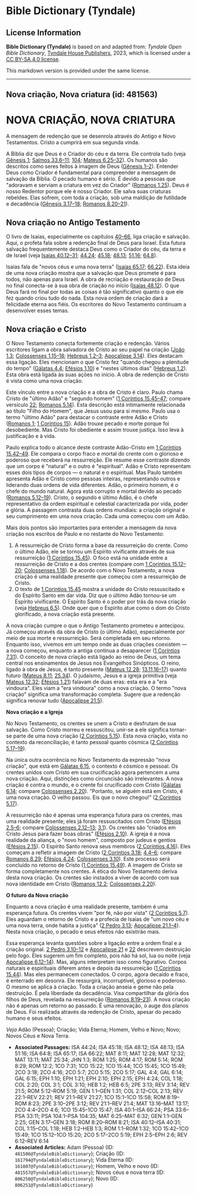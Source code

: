 # Bible Dictionary (Tyndale)

## License Information

**Bible Dictionary (Tyndale)** is based on and adapted from: _Tyndale Open Bible Dictionary_, [Tyndale House Publishers](https://tyndaleopenresources.com/), 2023, which is licensed under a [CC BY-SA 4.0 license](https://creativecommons.org/licenses/by-sa/4.0/legalcode.en).

This markdown version is provided under the same license.



--------------------------------

## Nova criação, Nova criatura (id: 481563)

NOVA CRIAÇÃO, NOVA CRIATURA
===========================

A mensagem de redenção que se desenrola através do Antigo e Novo Testamentos. Cristo a cumprirá em sua segunda vinda.

A Bíblia diz que Deus é o Criador do céu e da terra. Ele controla tudo (veja [Gênesis 1](https://ref.ly/Gen1:1-Gen1:31); [Salmos 33\.6–11](https://ref.ly/Ps33:6-Ps33:11); [104](https://ref.ly/Ps104:1-Ps104:35); [Mateus 6\.25–32](https://ref.ly/Matt6:25-Matt6:32)). Os humanos são descritos como seres feitos à imagem de Deus ([Gênesis 1–2](https://ref.ly/Gen1:1-Gen2:25)). Entender Deus como Criador é fundamental para compreender a mensagem de salvação da Bíblia. O pecado humano é sério. É devido a pessoas que "adoravam e serviam a criatura em vez do Criador" ([Romanos 1\.25](https://ref.ly/Rom1:25)). Deus é nosso Redentor porque ele é nosso Criador. Ele salva suas criaturas rebeldes. Elas sofrem, com toda a criação, sob uma maldição de futilidade e decadência ([Gênesis 3\.17–18](https://ref.ly/Gen3:17-Gen3:18); [Romanos 8\.20–21](https://ref.ly/Rom8:20-Rom8:21)).

Nova criação no Antigo Testamento
---------------------------------

O livro de Isaías, especialmente os capítulos [40–66](https://ref.ly/Isa40:1-Isa66:24), liga criação e salvação. Aqui, o profeta fala sobre a redenção final de Deus para Israel. Esta futura salvação frequentemente destaca Deus como o Criador do céu, da terra e de Israel (veja [Isaías 40\.12–31](https://ref.ly/Isa40:12-Isa40:31); [44\.24](https://ref.ly/Isa44:24); [45\.18](https://ref.ly/Isa45:18); [48\.13](https://ref.ly/Isa48:13); [51\.16](https://ref.ly/Isa51:16); [64\.8](https://ref.ly/Isa64:8)).

Isaías fala de "novos céus e uma nova terra" ([Isaías 65\.17](https://ref.ly/Isa65:17); [66\.22](https://ref.ly/Isa66:22)). Esta ideia de uma nova criação mostra que a salvação que Deus promete é para todos, não apenas para Israel. A obra de recriação e restauração de Deus no final conecta\-se à sua obra de criação no início ([Isaías 48\.12](https://ref.ly/Isa48:12)). O que Deus fará no final por todas as coisas é tão significativo quanto o que ele fez quando criou tudo do nada. Esta nova ordem de criação dará a felicidade eterna aos fiéis. Os escritores do Novo Testamento continuam a desenvolver esses temas.

Nova criação e Cristo
---------------------

O Novo Testamento conecta fortemente criação e redenção. Vários escritores ligam a obra salvadora de Cristo ao seu papel na criação ([João 1\.3](https://ref.ly/John1:3); [Colossenses 1\.15–18](https://ref.ly/Col1:15-Col1:18); [Hebreus 1\.2–3](https://ref.ly/Heb1:2-Heb1:3); [Apocalipse 3\.14](https://ref.ly/Rev3:14)). Eles destacam essa ligação. Eles mencionam o que Cristo fez "quando chegou a plenitude do tempo" ([Gálatas 4\.4](https://ref.ly/Gal4:4); [Efésios 1\.10](https://ref.ly/Eph1:10)) e "nestes últimos dias" ([Hebreus 1\.2](https://ref.ly/Heb1:2)). Esta obra está ligada às suas ações no início. A obra de redenção de Cristo é vista como uma nova criação.

Este vínculo entre a nova criação e a obra de Cristo é claro. Paulo chama Cristo de "último Adão" e "segundo homem" ([1 Coríntios 15\.45–47](https://ref.ly/1Cor15:45-1Cor15:47); compare versículo [22](https://ref.ly/1Cor15:22); [Romanos 5\.14](https://ref.ly/Rom5:14)). Esta descrição está intimamente relacionada ao título "Filho do Homem", que Jesus usou para si mesmo. Paulo usa o termo "último Adão" para destacar o contraste entre Adão e Cristo ([Romanos 1](https://ref.ly/Rom1:1-Rom1:32); [1 Coríntios 15](https://ref.ly/1Cor15:1-1Cor15:58)). Adão trouxe pecado e morte porque foi desobediente. Mas Cristo foi obediente e assim trouxe justiça. Isso leva à justificação e à vida.

Paulo explica todo o alcance deste contraste Adão\-Cristo em [1 Coríntios 15\.42–49](https://ref.ly/1Cor15:42-1Cor15:49). Ele compara o corpo fraco e mortal do crente com o glorioso e poderoso que receberá na ressurreição. Ele resume esse contraste dizendo que um corpo é "natural" e o outro é "espiritual". Adão e Cristo representam esses dois tipos de corpos — o natural e o espiritual. Mas Paulo também apresenta Adão e Cristo como pessoas inteiras, representando outros e liderando duas ordens de vida diferentes. Adão, o primeiro homem, é o chefe do mundo natural. Agora está corrupto e mortal devido ao pecado ([Romanos 5\.12–19](https://ref.ly/Rom5:12-Rom5:19)). Cristo, o segundo e último Adão, é o chefe representativo da ordem espiritual e celestial caracterizada por vida, poder e glória. A passagem contrasta duas ordens mundiais: a criação original e seu cumprimento em uma nova criação. Cada uma começou com um Adão.

Mais dois pontos são importantes para entender a mensagem da nova criação nos escritos de Paulo e no restante do Novo Testamento:

1. A ressurreição de Cristo forma a base da ressurreição do crente. Como o último Adão, ele se tornou um Espírito vivificante através de sua ressurreição ([1 Coríntios 15\.45](https://ref.ly/1Cor15:45)). O foco está na unidade entre a ressurreição de Cristo e a dos crentes (compare com [1 Coríntios 15\.12–20](https://ref.ly/1Cor15:12-1Cor15:20); [Colossenses 1\.18](https://ref.ly/Col1:18)). De acordo com o Novo Testamento, a nova criação é uma realidade presente que começou com a ressurreição de Cristo.
2. O texto de [1 Coríntios 15\.45](https://ref.ly/1Cor15:45) mostra a unidade do Cristo ressuscitado e do Espírito Santo em dar vida. Diz que o último Adão tornou\-se um Espírito vivificante. O Espírito Santo é o poder por trás da nova criação (veja [Hebreus 6\.5](https://ref.ly/Heb6:5)). Onde quer que o Espírito atue como o dom do Cristo glorificado, a nova criação está presente.

A nova criação cumpre o que o Antigo Testamento prometeu e antecipou. Já começou através da obra de Cristo (o último Adão), especialmente por meio de sua morte e ressurreição. Será completada em seu retorno. Enquanto isso, vivemos em um tempo onde as duas criações coexistem — a nova começou, enquanto a antiga continua a desaparecer ([1 Coríntios 7\.31](https://ref.ly/1Cor7:31)). O conceito de nova criação está ligado ao reino de Deus, um tema central nos ensinamentos de Jesus nos Evangelhos Sinópticos. O reino, ligado à obra de Jesus, é tanto presente ([Mateus 12\.28](https://ref.ly/Matt12:28); [13\.11,16–17](https://ref.ly/Matt13:11)) quanto futuro ([Mateus 8\.11](https://ref.ly/Matt8:11); [25\.34](https://ref.ly/Matt25:34)). O judaísmo, Jesus e a igreja primitiva (veja [Mateus 12\.32](https://ref.ly/Matt12:32); [Efésios 1\.21](https://ref.ly/Eph1:21)) falavam de duas eras: esta era e a "era vindoura". Eles viam a "era vindoura" como a nova criação. O termo "nova criação" significa uma transformação completa. Sugere que a redenção significa renovar tudo ([Apocalipse 21\.5](https://ref.ly/Rev21:5)).

**Nova criação e a Igreja**

No Novo Testamento, os crentes se unem a Cristo e desfrutam de sua salvação. Como Cristo morreu e ressuscitou, unir\-se a ele significa tornar\-se parte de uma nova criação ([2 Coríntios 5\.15](https://ref.ly/2Cor5:15)). Esta nova criação, vista no contexto da reconciliação, é tanto pessoal quanto cósmica ([2 Coríntios 5\.17–19](https://ref.ly/2Cor5:17-2Cor5:19)).

Na única outra ocorrência no Novo Testamento da expressão "nova criação", que está em [Gálatas 6\.15](https://ref.ly/Gal6:15), o contexto é cósmico e pessoal. Os crentes unidos com Cristo em sua crucificação agora pertencem a uma nova criação. Aqui, distinções como circuncisão são irrelevantes. A nova criação é contra o mundo, e o crente foi crucificado com Cristo ([Gálatas 6\.14](https://ref.ly/Gal6:14); compare [Colossenses 2\.20](https://ref.ly/Col2:20)). “Portanto, se alguém está em Cristo, é uma nova criação. O velho passou. Eis que o novo chegou!” ([2 Coríntios 5\.17](https://ref.ly/2Cor5:17)).

A ressurreição não é apenas uma esperança futura para os crentes, mas uma realidade presente; eles já foram ressuscitados com Cristo ([Efésios 2\.5–6](https://ref.ly/Eph2:5-Eph2:6); compare [Colossenses 2\.12–13](https://ref.ly/Col2:12-Col2:13); [3\.1](https://ref.ly/Col3:1)). Os crentes são “criados em Cristo Jesus para fazer boas obras” ([Efésios 2\.10](https://ref.ly/Eph2:10)). A igreja é a nova realidade da aliança, o "novo homem", composto por judeus e gentios ([Efésios 2\.15](https://ref.ly/Eph2:15)). O Espírito Santo renova seus membros ([2 Coríntios 4\.16](https://ref.ly/2Cor4:16)). Eles começam a refletir a imagem de Cristo ([2 Coríntios 3\.18](https://ref.ly/2Cor3:18); [4\.4–6](https://ref.ly/2Cor4:4-2Cor4:6); compare [Romanos 8\.29](https://ref.ly/Rom8:29); [Efésios 4\.24](https://ref.ly/Eph4:24); [Colossenses 3\.10](https://ref.ly/Col3:10)). Este processo será concluído no retorno de Cristo ([1 Coríntios 15\.49](https://ref.ly/1Cor15:49)). A imagem de Cristo se forma completamente nos crentes. A ética do Novo Testamento deriva desta nova criação. Os crentes são instados a viver de acordo com sua nova identidade em Cristo ([Romanos 12\.2](https://ref.ly/Rom12:2); [Colossenses 2\.20](https://ref.ly/Col2:20)).

**O futuro da Nova criação**

Enquanto a nova criação é uma realidade presente, também é uma esperança futura. Os crentes vivem "por fé, não por vista" ([2 Coríntios 5\.7](https://ref.ly/2Cor5:7)). Eles aguardam o retorno de Cristo e a profecia de Isaías de "um novo céu e uma nova terra, onde habita a justiça" ([2 Pedro 3\.13](https://ref.ly/2Pet3:13); [Apocalipse 21\.1–4](https://ref.ly/Rev21:1-Rev21:4)). Nesta nova criação, o pecado e seus efeitos não existirão mais.

Essa esperança levanta questões sobre a ligação entre a ordem final e a criação original. [2 Pedro 3\.10–12](https://ref.ly/2Pet3:10-2Pet3:12) e [Apocalipse 21](https://ref.ly/Rev21:1-Rev21:27) e [22](https://ref.ly/Rev22:1-Rev22:21) descrevem destruição pelo fogo. Eles sugerem um fim completo, pois não há sol, lua ou noite (veja [Apocalipse 6\.12–14](https://ref.ly/Rev6:12-Rev6:14)). Mas, alguns interpretam isso como figurativo. Corpos naturais e espirituais diferem antes e depois da ressurreição ([1 Coríntios 15\.44](https://ref.ly/1Cor15:44)). Mas eles permanecem conectados. O corpo, agora decaído e fraco, é enterrado em desonra. Ele ressurgirá, incorruptível, glorioso e poderoso. O mesmo se aplica à criação. Toda a criação anseia e geme não pela destruição. É pela liberdade da decadência. Visa compartilhar da glória dos filhos de Deus, revelada na ressurreição ([Romanos 8\.19–23](https://ref.ly/Rom8:19-Rom8:23)). A nova criação não é apenas um retorno ao passado. É uma renovação, o auge dos planos de Deus. Foi realizada através da redenção de Cristo, apesar do pecado humano e seus efeitos.

*Veja* Adão (Pessoa); Criação; Vida Eterna; Homem, Velho e Novo; Novo; Novos Céus e Nova Terra.

* **Associated Passages:** ISA 44:24; ISA 45:18; ISA 48:12; ISA 48:13; ISA 51:16; ISA 64:8; ISA 65:17; ISA 66:22; MAT 8:11; MAT 12:28; MAT 12:32; MAT 13:11; MAT 25:34; JHN 1:3; ROM 1:25; ROM 4:17; ROM 5:14; ROM 8:29; ROM 12:2; 1CO 7:31; 1CO 15:22; 1CO 15:44; 1CO 15:45; 1CO 15:49; 2CO 3:18; 2CO 4:16; 2CO 5:7; 2CO 5:15; 2CO 5:17; GAL 4:4; GAL 6:14; GAL 6:15; EPH 1:10; EPH 1:21; EPH 2:10; EPH 2:15; EPH 4:24; COL 1:18; COL 2:20; COL 3:1; COL 3:10; HEB 1:2; HEB 6:5; 2PE 3:13; REV 3:14; REV 21:5; ROM 5:12–ROM 5:19; GEN 1:1–GEN 1:31; COL 2:12–COL 2:13; REV 22:1–REV 22:21; REV 21:1–REV 21:27; 1CO 15:1–1CO 15:58; ROM 8:19–ROM 8:23; 2PE 3:10–2PE 3:12; REV 21:1–REV 21:4; MAT 13:16–MAT 13:17; 2CO 4:4–2CO 4:6; 1CO 15:45–1CO 15:47; ISA 40:1–ISA 66:24; PSA 33:6–PSA 33:11; PSA 104:1–PSA 104:35; MAT 6:25–MAT 6:32; GEN 1:1–GEN 2:25; GEN 3:17–GEN 3:18; ROM 8:20–ROM 8:21; ISA 40:12–ISA 40:31; COL 1:15–COL 1:18; HEB 1:2–HEB 1:3; ROM 1:1–ROM 1:32; 1CO 15:42–1CO 15:49; 1CO 15:12–1CO 15:20; 2CO 5:17–2CO 5:19; EPH 2:5–EPH 2:6; REV 6:12–REV 6:14
* **Associated Articles:** Adam (Pessoa) (ID: `481506@TyndaleBibleDictionary`); Criação (ID: `161794@TyndaleBibleDictionary`); Vida Eterna (ID: `161807@TyndaleBibleDictionary`); Homem, Velho e novo (ID: `481557@TyndaleBibleDictionary`); Novos céus e nova terra (ID: `806250@TyndaleBibleDictionary`); Novo (ID: `806251@TyndaleBibleDictionary`)

